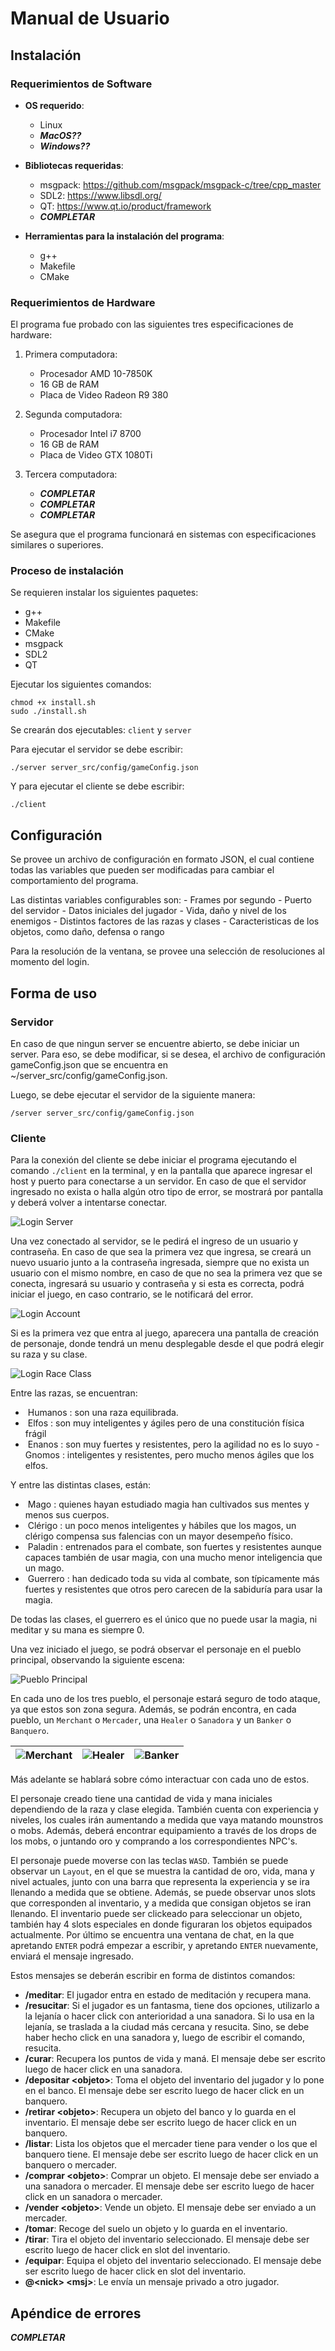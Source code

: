 # Manual de Usuario

## Instalación

### Requerimientos de Software

- **OS requerido**:

    - Linux
    - ***MacOS??***
    - ***Windows??***

- **Bibliotecas requeridas**:

    - msgpack: https://github.com/msgpack/msgpack-c/tree/cpp_master
    - SDL2: https://www.libsdl.org/
    - QT: https://www.qt.io/product/framework
    - ***COMPLETAR***

- **Herramientas para la instalación del programa**:

    - g++
    - Makefile
    - CMake

### Requerimientos de Hardware

El programa fue probado con las siguientes tres especificaciones de hardware:

1. Primera computadora:

    - Procesador AMD 10-7850K
    - 16 GB de RAM
    - Placa de Video Radeon R9 380

2. Segunda computadora:

    - Procesador Intel i7 8700
    - 16 GB de RAM
    - Placa de Video GTX 1080Ti

3. Tercera computadora:

    - ***COMPLETAR***
    - ***COMPLETAR***
    - ***COMPLETAR***

Se asegura que el programa funcionará en sistemas con especificaciones similares o superiores.

### Proceso de instalación

Se requieren instalar los siguientes paquetes:

- g++
- Makefile
- CMake
- msgpack
- SDL2
- QT

Ejecutar los siguientes comandos:

~~~
chmod +x install.sh
sudo ./install.sh
~~~

Se crearán dos ejecutables: `client` y `server`

Para ejecutar el servidor se debe escribir:

~~~
./server server_src/config/gameConfig.json
~~~

Y para ejecutar el cliente se debe escribir:

~~~
./client
~~~

## Configuración

Se provee un archivo de configuración en formato JSON, el cual contiene todas las variables que pueden ser modificadas para cambiar el comportamiento del programa.

Las distintas variables configurables son:
    - Frames por segundo
    - Puerto del servidor
    - Datos iniciales del jugador
    - Vida, daño y nivel de los enemigos
    - Distintos factores de las razas y clases
    - Caracteristicas de los objetos, como daño, defensa o rango

Para la resolución de la ventana, se provee una selección de resoluciones al momento del login.

## Forma de uso

### Servidor

En caso de que ningun server se encuentre abierto, se debe iniciar un server. Para eso, se debe modificar, si se desea, el archivo de configuración gameConfig.json que se encuentra en ~/server_src/config/gameConfig.json.

Luego, se debe ejecutar el servidor de la siguiente manera:

~~~
/server server_src/config/gameConfig.json
~~~

### Cliente

Para la conexión del cliente se debe iniciar el programa ejecutando el comando `./client` en la terminal, y en la pantalla que aparece ingresar el host y puerto para conectarse a un servidor. En caso de que el servidor ingresado no exista o halla algún otro tipo de error, se mostrará por pantalla y deberá volver a intentarse conectar.

![Login Server](img/loginserver.png)

Una vez conectado al servidor, se le pedirá el ingreso de un usuario y contraseña. En caso de que sea la primera vez que ingresa, se creará un nuevo usuario junto a la contraseña ingresada, siempre que no exista un usuario con el mismo nombre, en caso de que no sea la primera vez que se conecta, ingresará su usuario y contraseña y si esta es correcta, podrá iniciar el juego, en caso contrario, se le notificará del error.

![Login Account](img/loginaccount.png)

Si es la primera vez que entra al juego, aparecera una pantalla de creación de personaje, donde tendrá un menu desplegable desde el que podrá elegir su raza y su clase. 

![Login Race Class](img/loginrace.png)

Entre las razas, se encuentran:

- ​ Humanos​ : son una raza equilibrada.
- ​ Elfos​ : son muy inteligentes y ágiles pero de una constitución física frágil
- ​ Enanos​ : son muy fuertes y resistentes, pero la agilidad no es lo suyo - ​ Gnomos​ : inteligentes y resistentes, pero mucho menos ágiles que los elfos.

Y entre las distintas clases, están:

- ​ Mago​ : quienes hayan estudiado magia han cultivados sus mentes y menos sus cuerpos.
- ​ Clérigo​ : un poco menos inteligentes y hábiles que los magos, un clérigo compensa sus falencias con un mayor desempeño físico.
- ​ Paladin​ : entrenados para el combate, son fuertes y resistentes aunque capaces también de usar magia, con una mucho menor inteligencia que un mago.
- ​ Guerrero​ : han dedicado toda su vida al combate, son típicamente más fuertes y resistentes que otros pero carecen de la sabiduría para usar la magia.

De todas las clases, el guerrero es el único que no puede usar la magia, ni meditar y su mana es siempre 0.

Una vez iniciado el juego, se podrá observar el personaje en el pueblo principal, observando la siguiente escena:

![Pueblo Principal](img/puebloprincipal.png)

En cada uno de los tres pueblo, el personaje estará seguro de todo ataque, ya que estos son zona segura. Además, se podrán encontra, en cada pueblo, un `Merchant` o `Mercader`, una `Healer` o `Sanadora` y un `Banker` o `Banquero`. 

| ![Merchant](img/docmerchant.png) | ![Healer](img/dochealer.png) | ![Banker](img/docbanker.png) |
|:-:|:-:|:-:|

Más adelante se hablará sobre cómo interactuar con cada uno de estos.

El personaje creado tiene una cantidad de vida y mana iniciales dependiendo de la raza y clase elegida. También cuenta con experiencia y niveles, los cuales irán aumentando a medida que vaya matando mounstros o mobs. Además, deberá encontrar equipamiento a través de los drops de los mobs, o juntando oro y comprando a los correspondientes NPC's.

El personaje puede moverse con las teclas `WASD`. También se puede observar un `Layout`, en el que se muestra la cantidad de oro, vida, mana y nivel actuales, junto con una barra que representa la experiencia y se ira llenando a medida que se obtiene. Además, se puede observar unos slots que corresponden al inventario, y a medida que consigan objetos se iran llenando. El inventario puede ser clickeado para seleccionar un objeto, también hay 4 slots especiales en donde figuraran los objetos equipados actualmente. Por último se encuentra una ventana de chat, en la que apretando `ENTER` podrá empezar a escribir, y apretando `ENTER` nuevamente, enviará el mensaje ingresado.

Estos mensajes se deberán escribir en forma de distintos comandos:

- **/meditar**: El jugador entra en estado de meditación y recupera mana.
- **/resucitar**: Si el jugador es un fantasma, tiene dos opciones, utilizarlo a la lejanía o hacer click con anterioridad a una sanadora. Si lo usa en la lejanía, se traslada a la ciudad más cercana y resucita. Sino, se debe haber hecho click en una sanadora y, luego de escribir el comando, resucita.
- **/curar**: Recupera los puntos de vida y maná. El mensaje debe ser escrito luego de hacer click en una sanadora.
- **/depositar \<objeto>**: Toma el objeto del inventario del jugador y lo pone en el banco. El mensaje debe ser escrito luego de hacer click en un banquero.
- **/retirar \<objeto>**: Recupera un objeto del banco y lo guarda en el inventario. El mensaje debe ser escrito luego de hacer click en un banquero.
- **/listar**: Lista los objetos que el mercader tiene para vender o los que el banquero tiene. El mensaje debe ser escrito luego de hacer click en un banquero o mercader.
- **/comprar \<objeto>**: Comprar un objeto. El mensaje debe ser enviado a una sanadora o mercader. El mensaje debe ser escrito luego de hacer click en un sanadora o mercader.
- **/vender \<objeto>**: Vende un objeto. El mensaje debe ser enviado a un mercader.
- **/tomar**: Recoge del suelo un objeto y lo guarda en el inventario.
- **/tirar**: Tira el objeto del inventario seleccionado. El mensaje debe ser escrito luego de hacer click en slot del inventario.
- **/equipar**: Equipa el objeto del inventario seleccionado. El mensaje debe ser escrito luego de hacer click en slot del inventario.
- **@\<nick> \<msj>**: Le envía un mensaje privado a otro jugador.

[//]: # (Deberíamos hablar de los distintos tipos de mobs y armas del juego)

## Apéndice de errores

***COMPLETAR***